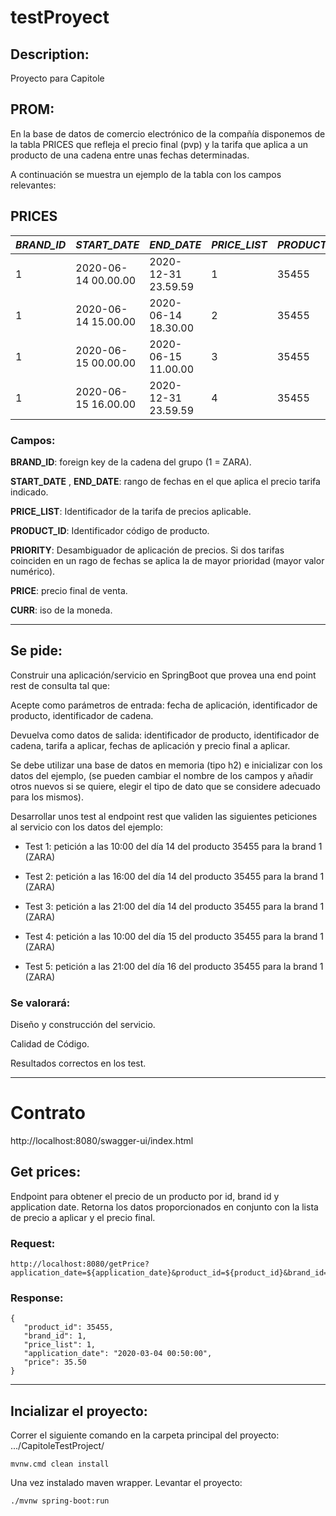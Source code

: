 # testProyect

## Description: 
Proyecto para Capitole

## PROM:
En la base de datos de comercio electrónico de la compañía disponemos de la tabla PRICES que refleja el precio final (pvp) y la tarifa que aplica a un producto de una cadena entre unas fechas determinadas.

A continuación se muestra un ejemplo de la tabla con los campos relevantes:

 

**PRICES**
-------
| _BRAND_ID_ | _START_DATE_        | _END_DATE_          | _PRICE_LIST_    | _PRODUCT_ID_ | _PRIORITY_   |    _PRICE_  | _CURR_ |
|------------|---------------------|---------------------|-----------------|--------------|--------------|-------------|--------|
| 1          | 2020-06-14 00.00.00 | 2020-12-31 23.59.59 |    1            | 35455        |        0     |    35.50    |   EUR  |
| 1          | 2020-06-14 15.00.00 | 2020-06-14 18.30.00 |    2            | 35455        |        1     |    25.45    |   EUR  |
| 1          | 2020-06-15 00.00.00 | 2020-06-15 11.00.00 |    3            | 35455        |        1     |    30.50    |   EUR  |
| 1          | 2020-06-15 16.00.00 | 2020-12-31 23.59.59 |    4            | 35455        |        1     |    38.95    |   EUR  |

 

### Campos: 

**BRAND_ID**: foreign key de la cadena del grupo (1 = ZARA).

**START_DATE** , **END_DATE**: rango de fechas en el que aplica el precio tarifa indicado.

**PRICE_LIST**: Identificador de la tarifa de precios aplicable.

**PRODUCT_ID**: Identificador código de producto.

**PRIORITY**: Desambiguador de aplicación de precios. Si dos tarifas coinciden en un rago de fechas se aplica la de mayor prioridad (mayor valor numérico).

**PRICE**: precio final de venta.

**CURR**: iso de la moneda.

--- 

## Se pide:

Construir una aplicación/servicio en SpringBoot que provea una end point rest de consulta  tal que:
 
Acepte como parámetros de entrada: fecha de aplicación, identificador de producto, identificador de cadena.

Devuelva como datos de salida: identificador de producto, identificador de cadena, tarifa a aplicar, fechas de aplicación y precio final a aplicar.
 
Se debe utilizar una base de datos en memoria (tipo h2) e inicializar con los datos del ejemplo, (se pueden cambiar el nombre de los campos y añadir otros nuevos si se quiere, elegir el tipo de dato que se considere adecuado para los mismos).

              

Desarrollar unos test al endpoint rest que  validen las siguientes peticiones al servicio con los datos del ejemplo:
                                                                                       

- Test 1: petición a las 10:00 del día 14 del producto 35455   para la brand 1 (ZARA)

- Test 2: petición a las 16:00 del día 14 del producto 35455   para la brand 1 (ZARA)

- Test 3: petición a las 21:00 del día 14 del producto 35455   para la brand 1 (ZARA)

- Test 4: petición a las 10:00 del día 15 del producto 35455   para la brand 1 (ZARA)

- Test 5: petición a las 21:00 del día 16 del producto 35455   para la brand 1 (ZARA)

 

 

### Se valorará:

Diseño y construcción del servicio.

Calidad de Código.

Resultados correctos en los test.


----

# Contrato

http://localhost:8080/swagger-ui/index.html

## Get prices:

Endpoint para obtener el precio de un producto por id, brand id y application date. Retorna los datos proporcionados en conjunto con la lista de precio a aplicar y el precio final.

### Request:
 
  ```
 http://localhost:8080/getPrice?application_date=${application_date}&product_id=${product_id}&brand_id=${brand_id}
 ```

### Response:
 ```
{
    "product_id": 35455,
    "brand_id": 1,
    "price_list": 1,
    "application_date": "2020-03-04 00:50:00",
    "price": 35.50
}
 ```

---

## Incializar el proyecto:

Correr el siguiente comando en la carpeta principal del proyecto: .../CapitoleTestProject/

```
mvnw.cmd clean install
```

Una vez instalado maven wrapper. Levantar el proyecto:

```
./mvnw spring-boot:run
```